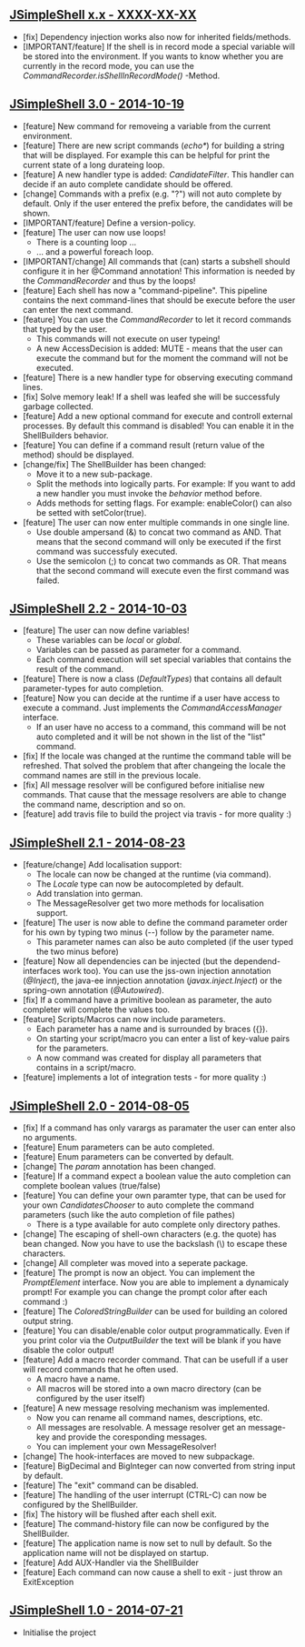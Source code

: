 ## [JSimpleShell x.x - XXXX-XX-XX][x.x]
[x.x]: https://oss.sonatype.org/content/groups/public/de/raysha/lib/jsimpleshell/x.x/

* [fix] Dependency injection works also now for inherited fields/methods.
* [IMPORTANT/feature] If the shell is in record mode a special variable will be stored into the environment. If you wants to know whether you are currently in the record mode, you can use the _CommandRecorder.isShellInRecordMode()_ -Method.

## [JSimpleShell 3.0 - 2014-10-19][3.0]
[3.0]: https://oss.sonatype.org/content/groups/public/de/raysha/lib/jsimpleshell/3.0/

* [feature] New command for removeing a variable from the current environment.
* [feature] There are new script commands (_echo*_) for building a string that will be displayed. For example this can be helpful for print the current state of a long durateing loop.
* [feature] A new handler type is added: _CandidateFilter_. This handler can decide if an auto complete candidate should be offered.
* [change] Commands with a prefix (e.g. "?") will not auto complete by default. Only if the user entered the prefix before, the candidates will be shown.
* [IMPORTANT/feature] Define a version-policy.
* [feature] The user can now use loops!
   * There is a counting loop ...
   * ... and a powerful foreach loop.
* [IMPORTANT/change] All commands that (can) starts a subshell should configure it in her @Command annotation! This information is needed by the _CommandRecorder_ and thus by the loops!
* [feature] Each shell has now a "command-pipeline". This pipeline contains the next command-lines that should be execute before the user can enter the next command.
* [feature] You can use the _CommandRecorder_ to let it record commands that typed by the user. 
   * This commands will not execute on user typeing!
   * A new AccessDecision is added: MUTE - means that the user can execute the command but for the moment the command will not be executed.
* [feature] There is a new handler type for observing executing command lines. 
* [fix] Solve memory leak! If a shell was leafed she will be successfuly garbage collected.
* [feature] Add a new optional command for execute and controll external processes. By default this command is disabled! You can enable it in the ShellBuilders behavior.
* [feature] You can define if a command result (return value of the method) should be displayed.
* [change/fix] The ShellBuilder has been changed:
   * Move it to a new sub-package.
   * Split the methods into logically parts. For example: If you want to add a new handler you must invoke the _behavior_ method before.
   * Adds methods for setting flags. For example: enableColor() can also be setted with setColor(true).
* [feature] The user can now enter multiple commands in one single line.
    * Use double ampersand (&) to concat two command as AND. That means that the second command will only be executed if the first command was successfuly executed.
    * Use the semicolon (;) to concat two commands as OR. That means that the second command will execute even the first command was failed.

## [JSimpleShell 2.2 - 2014-10-03][2.2]
[2.2]: https://oss.sonatype.org/content/groups/public/de/raysha/lib/jsimpleshell/2.2/

* [feature] The user can now define variables! 
   * These variables can be _local_ or _global_. 
   * Variables can be passed as parameter for a command.
   * Each command execution will set special variables that contains the result of the command.
* [feature] There is now a class (_DefaultTypes_) that contains all default parameter-types for auto completion.
* [feature] Now you can decide at the runtime if a user have access to execute a command. Just implements the _CommandAccessManager_ interface.
    * If an user have no access to a command, this command will be not auto completed and it will be not shown in the list of the "list" command.
* [fix] If the locale was changed at the runtime the command table will be refreshed. That solved the problem that after changeing the locale the command names are still in the previous locale.
* [fix] All message resolver will be configured before initialise new commands. That cause that the message resolvers are able to change the command name, description and so on.
* [feature] add travis file to build the project via travis - for more quality :)

## [JSimpleShell 2.1 - 2014-08-23][2.1]
[2.1]: https://oss.sonatype.org/content/groups/public/de/raysha/lib/jsimpleshell/2.1/

* [feature/change] Add localisation support:
    * The locale can now be changed at the runtime (via command).
    * The _Locale_ type can now be autocompleted by default.
    * Add translation into german.
    * The MessageResolver get two more methods for localisation support.
* [feature] The user is now able to define the command parameter order for his own by typing two minus (--) follow by the parameter name. 
  * This parameter names can also be auto completed (if the user typed the two minus before)
* [feature] Now all dependencies can be injected (but the dependend-interfaces work too). You can use the jss-own injection annotation (_@Inject_), the java-ee innjection annotation (_javax.inject.Inject_) or the spring-own annotation (_@Autowired_).
* [fix] If a command have a primitive boolean as parameter, the auto completer will complete the values too.
* [feature] Scripts/Macros can now include parameters. 
  * Each parameter has a name and is surrounded by braces ({}). 
  * On starting your script/macro you can enter a list of key-value pairs for the parameters.
  * A now command was created for display all parameters that contains in a script/macro. 
* [feature] implements a lot of integration tests - for more quality :)

## [JSimpleShell 2.0 - 2014-08-05][2.0]
[2.0]: https://oss.sonatype.org/content/groups/public/de/raysha/lib/jsimpleshell/2.0/

* [fix] If a command has only varargs as paramater the user can enter also no arguments.
* [feature] Enum parameters can be auto completed.
* [feature] Enum parameters can be converted by default.
* [change] The _param_ annotation has been changed.
* [feature] If a command expect a boolean value the auto completion can complete boolean values (true/false)
* [feature] You can define your own paramter type, that can be used for your own _CandidatesChooser_ to auto complete the command parameters (such like the auto completion of file pathes)
  * There is a type available for auto complete only directory pathes.
* [change] The escaping of shell-own characters (e.g. the quote) has bean changed. Now you have to use the backslash (\\) to escape these characters.
* [change] All completer was moved into a seperate package.
* [feature] The prompt is now an object. You can implement the _PromptElement_ interface. Now you are able to implement a dynamicaly prompt! For example you can change the prompt color after each command :)
* [feature] The _ColoredStringBuilder_ can be used for building an colored output string.
* [feature] You can disable/enable color output programmatically. Even if you print color via the _OutputBuilder_ the text will be blank if you have disable the color output!
* [feature] Add a macro recorder command. That can be usefull if a user will record commands that he often used. 
  * A macro have a name.
  * All macros will be stored into a own macro directory (can be configured by the user itself)
* [feature] A new message resolving mechanism was implemented. 
  * Now you can rename all command names, descriptions, etc. 
  * All messages are resolvable. A message resolver get an message-key and provide the coresponding messages.
  * You can implement your own MessageResolver!
* [change] The hook-interfaces are moved to new subpackage.
* [feature] BigDecimal and BigInteger can now converted from string input by default.
* [feature] The "exit" command can be disabled.
* [feature] The handling of the user interrupt (CTRL-C) can now be configured by the ShellBuilder.
* [fix] The history will be flushed after each shell exit.
* [feature] The command-history file can now be configured by the ShellBuilder.
* [feature] The application name is now set to null by default. So the application name will not be displayed on startup.
* [feature] Add AUX-Handler via the ShellBuilder
* [feature] Each command can now cause a shell to exit - just throw an ExitException

## [JSimpleShell 1.0 - 2014-07-21][1.0] 
[1.0]: https://oss.sonatype.org/content/groups/public/de/raysha/lib/jsimpleshell/1.0/

* Initialise the project
